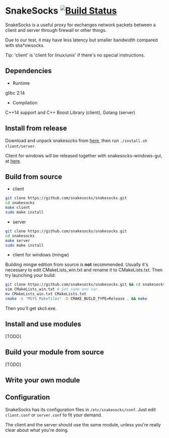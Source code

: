 # SnakeSocks [![Build Status](https://travis-ci.org/SnakeSocks/snakesocks.svg?branch=master)](https://travis-ci.org/SnakeSocks/snakesocks)

SnakeSocks is a useful proxy for exchanges network packets between a client and server through firewall or other things. 

Due to our test, it may have less latency but smaller bandwidth compared with sha*owsocks.

Tip: 'client' is 'client for linux/unix' if there's no special instructions.

## Dependencies

- Runtime

glibc 2.14

- Compilation

C++14 support and C++ Boost Library (client), Golang (server)

## Install from release

Download and unpack snakesocks from [here](https://github.com/snakesocks/snakesocks/releases), then run `./install.sh client/server`.

Client for windows will be released together with snakesocks-windows-gui, at [here](https://github.com/snakesocks/snakesocks-windows).

## Build from source

- client

```sh
git clone https://github.com/snakesocks/snakesocks.git
cd snakesocks
make client
sudo make install
```

- server

```sh
git clone https://github.com/snakesocks/snakesocks.git
cd snakesocks
make server
sudo make install
```

- client for windows (mingw)

Building mingw edition from source is **not** recommended. Usually it's necessary to edit CMakeLists_win.txt and rename it to CMakeLists.txt. Then try launching your build:

```sh
git clone https://github.com/snakesocks/snakesocks.git && cd snakesocks/src/client
vim CMakeLists_win.txt # Set some env var.
mv CMakeLists_win.txt CMakeLists.txt
cmake -G "MSYS Makefiles" -D CMAKE_BUILD_TYPE=Release . && make
```

Then you'll get skcli.exe.

## Install and use modules

[TODO]

## Build your module from source

[TODO]

## Write your own module

## Configuration

SnakeSocks has its configuration files in `/etc/snakesocks/conf`. Just edit `client.conf` or `server.conf` to fit your demand.

The client and the server should use the same module, unless you're really clear about what you're doing.
